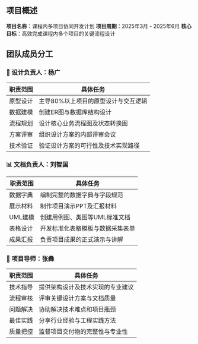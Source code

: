 ## 项目概述
**项目名称**：课程内多项目协同开发计划
**项目周期**：2025年3月 - 2025年6月 
**核心目标**：高效完成课程内多个项目的关键流程设计

## 团队成员分工

### 🎨 设计负责人：杨广
| 职责范围         | 具体任务                                                                 |
|------------------|--------------------------------------------------------------------------|
| 原型设计         | 主导80%以上项目的原型设计与交互逻辑                                      |
| 数据建模         | 创建ER图与数据库结构设计                                                |
| 流程规划         | 设计核心业务流程图及状态转换图                                           |
| 方案评审         | 组织设计方案的内部评审会议                                               |
| 技术验证         | 验证设计方案的可行性及技术实现路径                                       |

### 📊 文档负责人：刘智国
| 职责范围         | 具体任务                                                                 |
|------------------|--------------------------------------------------------------------------|
| 数据字典         | 编制完整的数据字典与字段规范                                             |
| 展示材料         | 制作项目演示PPT及汇报材料                                                |
| UML建模          | 创建用例图、类图等UML标准文档                                            |
| 表格设计         | 开发标准化表格模板与数据采集表单                                         |
| 成果汇报         | 负责项目成果的正式演示与讲解                                             |

### 🧭 项目导师：张彝
| 职责范围         | 具体任务                                                                 |
|------------------|--------------------------------------------------------------------------|
| 技术指导         | 提供架构设计及技术实现的专业建议                                         |
| 流程审核         | 评审关键设计方案与文档质量                                               |
| 问题解决         | 协助解决技术难点和项目瓶颈                                               |
| 最佳实践         | 分享行业经验与工程实践方法                                               |
| 质量把控         | 监督项目交付物的完整性与专业性                                           |
